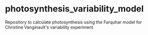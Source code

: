 # photosynthesis_variability_model
Repository to calculate photosynthesis using the Farquhar model for Christine Vanginault's variability experiment
